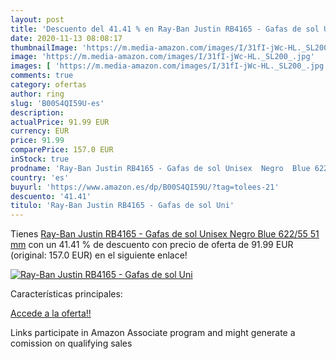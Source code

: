 ```yaml
---
layout: post
title: 'Descuento del 41.41 % en Ray-Ban Justin RB4165 - Gafas de sol Uni'
date: 2020-11-13 08:08:17
thumbnailImage: 'https://m.media-amazon.com/images/I/31fI-jWc-HL._SL200_.jpg'
image: 'https://m.media-amazon.com/images/I/31fI-jWc-HL._SL200_.jpg'
images: [ 'https://m.media-amazon.com/images/I/31fI-jWc-HL._SL200_.jpg' ]
comments: true
category: ofertas
author: ring
slug: 'B00S4QI59U-es'
description:
actualPrice: 91.99 EUR
currency: EUR
price: 91.99
comparePrice: 157.0 EUR
inStock: true
prodname: 'Ray-Ban Justin RB4165 - Gafas de sol Unisex  Negro  Blue 622/55   51 mm'
country: 'es'
buyurl: 'https://www.amazon.es/dp/B00S4QI59U/?tag=tolees-21'
descuento: '41.41'
titulo: 'Ray-Ban Justin RB4165 - Gafas de sol Uni'
---
```


Tienes [Ray-Ban Justin RB4165 - Gafas de sol Unisex  Negro  Blue 622/55   51 mm](https://www.amazon.es/dp/B00S4QI59U/?tag=tolees-21) con un 41.41 % de descuento con precio de oferta de 91.99 EUR (original: 157.0 EUR) en el siguiente enlace!

[![Ray-Ban Justin RB4165 - Gafas de sol Uni](https://m.media-amazon.com/images/I/31fI-jWc-HL._SL200_.jpg)](https://www.amazon.es/dp/B00S4QI59U/?tag=tolees-21)

Características principales:


[Accede a la oferta!!](https://www.amazon.es/dp/B00S4QI59U/?tag=tolees-21)

Links participate in Amazon Associate program and might generate a comission on qualifying sales


